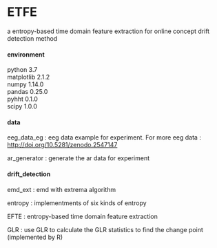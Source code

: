 # ETFE
a entropy-based time domain feature extraction for online concept drift detection method
#### environment
python 3.7  
matplotlib                         2.1.2  
numpy                              1.14.0  
pandas                             0.25.0  
pyhht                              0.1.0  
scipy                              1.0.0

#### data
eeg_data_eg : eeg data example for experiment. For more eeg data :  http://doi.org/10.5281/zenodo.2547147   

ar_generator : generate the ar data for experiment  


#### drift_detection
emd_ext : emd with extrema algorithm  

entropy : implementments of six kinds of entropy  

EFTE : entropy-based time domain feature extraction  

GLR : use GLR to calculate the GLR statistics to find the change point (implemented by R) 
